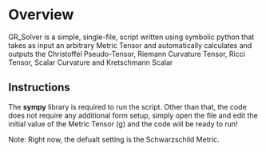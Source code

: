 # Overview
GR_Solver is a simple, single-file, script written using symbolic python that takes as input an arbitrary Metric Tensor and automatically calculates and outputs the Christoffel Pseudo-Tensor, Riemann Curvature Tensor, Ricci Tensor, Scalar Curvature and Kretschmann Scalar

## Instructions
The **sympy** library is required to run the script. Other than that, the code does not require any additional form setup, simply open the file and edit the initial value of the Metric Tensor (g) and the code will be ready to run!

Note: Right now, the defualt setting is the Schwarzschild Metric.
